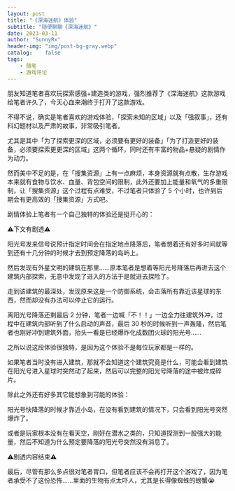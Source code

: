 ```yaml
---
layout: post
title: "《深海迷航》体验"
subtitle: "随便聊聊《深海迷航》"
date: 2023-03-11
author: "SunnyRx"
header-img: "img/post-bg-gray.webp"
catalog:	false
tags:
    - 随笔
    - 游戏评论
---
```

  
朋友知道笔者喜欢玩探索感强+建造类的游戏，强烈推荐了《深海迷航》这款游戏给笔者许久了，今天心血来潮终于打开了这款游戏。

不得不说，确实是笔者喜欢的游戏体验，「探索未知的区域」以及「强叙事」，还有科幻题材以及严肃的故事，非常吸引笔者。

尤其是其中「为了探索更深的区域，必须要有更好的装备」「为了打造更好的装备，必须要探索更更深的区域」这两个循环，同时还有丰富的物品+悬疑的剧情作为动力。

然而美中不足的是，在「搜集资源」上有一点麻烦，本身资源就有点散，生存游戏本来就有食物与饮水、血量、背包空间的限制，此外还要加上能量和氧气的多重限制，让「搜集资源」这个过程有点难受，不过笔者只体验了 5 个小时，也许到后期会有更高效的「搜集资源」方式吧。

剧情体验上笔者有一个自己独特的体验还是挺开心的：

⚠️下文有剧透⚠️

阳光号发来信号说预计指定时间会在指定地点降落后，笔者想着还有好多时间就等到还有十几分钟的时候才去到预定降落的岛屿上。

然后发现有外星文明的建筑在那里……原本笔者是想着等阳光号降落后再进去这个建筑内部探索，无意中发现了进入的方法于是就进去探险了。

走到该建筑的最深处，发现原来这是一个防御系统，会击落所有靠近该星球的东西，然而却没有办法可以停止它的运行。

离阳光号降落还剩最后 2 分钟，笔者一边喊「不！！」一边全力往建筑外冲，过程中在建筑内部听到了什么启动的声音，最后 30 秒的时候听到一声轰隆，然后笔者也刚好冲到建筑外面，抬头一看是已经爆炸化成数团火球的阳光号……

之所以说这段体验很独特，是因为这个体验不是每位玩家都是一样的。

如果笔者当时没有进入建筑，那就不会知道这个建筑究竟是什么，可能会看到建筑在阳光号进入星球时突然动了起来，然后可以完整的阳光号降落的途中被炸成碎片。

除此之外还有好多其它能想象到可能的体验：

阳光号快降落的时候才靠近小岛，在没有看到建筑的情况下，只会看到阳光号突然爆炸了。

或者是玩家根本没有在看天空，刚好在潜水之类的，只知道探测到一股强大的能量，然后不知道为什么预定要降落的阳光号突然没有消息了。

⚠️剧透内容结束⚠️

最后，尽管有那么多点很对笔者胃口，但笔者应该不会再打开这个游戏了，因为笔者承受不了这份恐怖……里面的生物有点太吓人，尤其是长得像蜘蛛的螃蟹😭